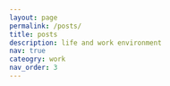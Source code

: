 ```yaml
---
layout: page
permalink: /posts/
title: posts
description: life and work environment
nav: true
cateogry: work
nav_order: 3
---
```


<html>

<head>
    <title>Posts</title>
        <style>
            .horizontal-nav {
                display: inherit;
                justify-content: space-between;
                align-items: center;
                list-style: flex;
                padding: 0;
                margin: 10;
                }

                .horizontal-nav li {
                margin: 0 15px;
                }

                .horizontal-nav li a {
                background-color: white;
                text-decoration: none;
                color: #333;
                }
    </style>

</head>


<body>
    <div class="navbar">
        <ul class="horizontal-nav">
            <li><a href="#cognitive-bias">Cognitive Bias</a></li>
            <li><a href="#what-is-a-phd">What is a PhD</a></li>
            <li><a href="#research-tools">Research Tools</a></li>
            <li><a href="#working-hours">Working Hours Tracker</a></li>
            <li><a href="#charity-foundation">MasieraDay</a></li>    
        </ul>
    </div>
    
<p id="charity-foundation"></p>
<h4>#5 MasieraDay</h4>
<h7>Masieraday is an association established for charitable purposes in memory of Livio Romare, a <a href="https://en.wikipedia.org/wiki/Schio">Schio</a> volleyball champion who always had a thought for the community and young people, leading him to work personally for the good of those less fortunate. <br>Masieraday is under the patronage of the Italian Ministry of Education, University and Research.<br><br></h7>
<h5><a href="https://www.masieraday.it/en/">MasieraDay (ENG)</a> - <a href="https://www.masieraday.it/">MasieraDay (IT)</a>   <img src="https://pieroromare.github.io/assets/img/masieraday.png" alt="MasieraDay Icon" width="200"></h5>
<ul>
<li>Since 2015, organization of volleyball matches with MasieraDay.</li>
<li>Since 2017, organization of volleyball tournaments with MasieraCup.</li> 
<li>Since 2018, donation of 5 scholarships each year with MasieraAcademy.</li>
</ul>
Thanks to your <a href="https://www.masieraday.it/dona/">donations</a>, aid has been devolved to Adwa Ethiopia, Vita Onlus project, AViLL (association against leukemia and lymphomas), Burundi Chiama (long distance adoptions). <br>
On 5th December 2015 the Schio sports hall was named <a href="https://it.wikipedia.org/wiki/Palasport_Livio_Romare">Palasport Livio Romare</a>. <br>
You can relive the association's events organised via the <a href="https://www.youtube.com/@masieradaylivioromare7060">YouTube channel</a>.<br>
Testimonials: <em>Andrea Lucchetta, Maurizia Cacciatori, Marco Berry, Robert Grabert, Eugenio Finardi, Giancarlo Caselli, Tina Montinaro, Roberto Baggio, Jury Chechi, Paolo Simoncelli, Simona Atzori, Maxime Mbandà, Javier Zanetti, Sammy Basso, Federica Pellegrini, Roberto Vecchioni, Sandrine Gruda, Laura Roveri, Carlo Nordio, Manuel Bortuzzo, Erika Stefani, Ferdinando De Giorgi, Daniele Cassioli, Roberto Mancini.</em><br><br>
"I have always believed in team spirit, both in sport and in life. You young people are the future... be a team! And you will overcome all of life's obstacles" Livio (1963-2014).

<hr class="section-divider">

<p id="working hours"></p>
<h4>#4 Working Hours Tracker</h4>
<h7>This AppleScript is designed exclusively for MacBooks and is not compatible with iPhones. It leverages iOS Shortcuts to streamline time tracking effortlessly.</h7><br>
<em>Start Time: Click the shortcut once, and it will automatically update your "Working Time" note with the current start time. This marks the beginning of your work session.<br>
Finish Time: When your work session is complete, click the shortcut again. This action will generate the finish time, indicating the end of your work session.</em><br><br>
<h5>Tracker with iOS Notes</h5>
    <ol>
        <li>Open the Notes app on your iOS device.</li>
        <li>Create a new note and give it the title "Working time." You can do this by tapping the "+" button to create a new note and then giving it a title.</li>
        <li>Open the Shortcuts app on your iOS device.</li>
        <li>Tap the "+" button to create a new shortcut.</li>
        <li>In the Shortcuts app, on the right-hand side, you'll see a search bar.</li>
        <li>Type "Execute with AppleScript" in the search bar to find the corresponding action.</li>
        <li>Once you find the "Execute with AppleScript" action, tap on it to add it to your shortcut.</li>
        <li>After adding the action, you can tap on it to configure it.</li>
        <li>Copy and paste the AppleScript code that follows. This code should perform the specific task you want to automate.</li>
        <li>After adding the AppleScript code, you can tap the play button (usually a triangle or "Run" button) at the top right of the Shortcuts app to simulate or test your shortcut.</li>
        <li>Once you've tested your shortcut and it works as expected, you can close it by tapping the "Done" button in the top right corner.</li>
        <li>Your shortcut should now appear in the list of available shortcuts in the Shortcuts app.</li>
        <li>To add the shortcut to your Dock for easy access, you can long-press (or right-click, depending on your device) on the shortcut's icon in the Shortcuts app.</li>
        <li>From the context menu that appears, select the option to "Add to the Dock." This will place the shortcut on your device's Dock for quick access.</li>
    </ol>

<pre style="background-color: #f0f0f0;">
on run {input, parameters}
    tell application "Notes"
        set currentDate to current date
        set currentTime to time string of currentDate
        set currentDateTime to date string of currentDate & " " & currentTime
        
        set workingTimeNote to note "Working time"
        set noteContent to body of workingTimeNote
        
        if noteContent does not contain "start " & (date string of currentDate) then
            set newContent to noteContent & return & "start " & currentDateTime
        else
            set newContent to noteContent & return & "finish " & currentDateTime
        end if
        
        set body of workingTimeNote to newContent
        quit
    end tell
</pre>
<br><br>
<h5>Tracker with a txt file</h5>
<h7>Another version is using the AppleScript + a Python script.</h7>
    <ol>
        <li>Open the terminal and type the following command: pip install datetime</li>
        <li>Create in a folder (that we call yourpath) a Python script that we call (yourpythonscript.py) and copy and paste the following</li>
<pre style="background-color: #f0f0f0;">
import os
import datetime

current_date = datetime.datetime.now()
current_date_string = current_date.strftime('%A, %d %B %Y %H:%M:%S')

desktop_path = os.path.expanduser("yourpath")
text_file_name = "working_hours.txt"
file_path = os.path.join(desktop_path, text_file_name)
if not os.path.isfile(file_path):
    open(file_path, 'w').close()

with open(file_path, 'r') as file:
    file_content = file.read()

if "start" not in file_content.split('\n')[-1]:
    new_content = file_content + f"\nstart {current_date_string}"
else:
    new_content = file_content + f"\nfinish {current_date_string}"

with open(file_path, 'w') as file:
    file.write(new_content)
</pre>
        <li>Now start from the point 3 of the previous version Track with Notes</li>
        <li>In this version, the only difference is that in the AppleScript code in your shortcut add just the following</li>
<pre style="background-color: #f0f0f0;">
do shell script "python3 yourpath/yourpythonscript.py"
</pre>

<hr class="section-divider">

<p id="research-tools"></p>
<h4>#3 Research Tools</h4>
<h7>This is my collection of research tools for academic and scholarly pursuits. These tools enhance my productivity and help me stay organized throughout my journey of discovery.</h7><br><br>
        <h5><a href="https://notion.so">Notion</a><img src="https://pieroromare.github.io/assets/img/notion-icon.png" alt="Notion Icon" width="100"></h5>
        <p>Notion is a versatile tool for task management, project organization, and collaboration.</p>
    <br>
        <h5><a href="https://obsidian.md">Obsidian  </a><img src="https://pieroromare.github.io/assets/img/obsidian-icon.png" alt="Obsidian Icon" width="50"></h5>
        <p>Obsidian is a note-taking app that helps build interconnected knowledge bases.</p>
    <br>
        <h5><a href="https://www.zotero.org">Zotero    </a><img src="https://pieroromare.github.io/assets/img/zotero-icon.png" alt="Zotero Icon" width="50"></h5>
        <p>Zotero is a free and open-source reference management software and research tool.</p>
    <br>
        <h5><a href="https://app.diagrams.net">Draw.io    </a><img src="https://pieroromare.github.io/assets/img/drawio-icon.png" alt="draw.io Icon" width="50"></h5>
        <p>draw.io is a diagramming tool for creating visual representations of data and concepts.</p>
    <br>
        <h5><a href="http://connectedpapers.com">ConnectedPapers    </a><img src="https://pieroromare.github.io/assets/img/connectedpapers-icon.png" alt="ConnectedPapers Icon" width="100"></h5>
        <p>ConnectedPapers.com visualizes citation networks to help researchers explore related academic papers.</p>
    <br>
        <h5><a href="https://researchrabbitapp.com/">ResearchRabbit   </a><img src="https://pieroromare.github.io/assets/img/researchrabbit-icon.png" alt="ResearchRabbit Icon" width="100"></h5>
        <p>ResearchRabbitApp.com provides personalized paper recommendations based on research interests.</p>
    <br>
        <h5><a href="http://elicit.org">Elicit      </a><img src="https://pieroromare.github.io/assets/img/elicit-icon.png" alt="Elicit Icon" width="50"></h5>
        <p>Elicit.org recommends research papers through community-driven curation.</p>
    <br>
        <h5><a href="http://consensus.app">Consensus   </a><img src="https://pieroromare.github.io/assets/img/consensus-icon.png" alt="Consensus Icon" width="100"></h5>
        <p>Consensus.app facilitates collaborative paper selection through group voting.</p>
    <br>
        <h5><a href="http://chatpdf.com">ChatPDF   </a><img src="https://pieroromare.github.io/assets/img/chatpdf-icon.png" alt="ChatPDF Icon" width="50"></h5>
        <p>ChatPDF.com transforms static PDFs into dynamic, collaborative spaces for annotation and discussion.</p>


<hr class="section-divider">

<p id="what-is-a-phd"></p>
<h4>#2 What is a PhD</h4>
<h7>An illustrated guide by Matt Might <a href="http://matt.might.net/articles/phd-school-in-pictures/">source</a><br> 
<div class="container">
    <div class="row">
        <div class="col">
            <img src="https://pieroromare.github.io/assets/pdf/What_is_a_PhD__1.pdf" alt="What_is_a_PhD__1" width="345">
            <img src="https://pieroromare.github.io/assets/pdf/What_is_a_PhD__2.pdf" alt="What_is_a_PhD__2" width="345"><br>
            <img src="https://pieroromare.github.io/assets/pdf/What_is_a_PhD__3.pdf" alt="What_is_a_PhD__3" width="345">
            <img src="https://pieroromare.github.io/assets/pdf/What_is_a_PhD__4.pdf" alt="What_is_a_PhD__4" width="345"><br>
            <img src="https://pieroromare.github.io/assets/pdf/What_is_a_PhD__5.pdf" alt="What_is_a_PhD__5" width="345">
            <img src="https://pieroromare.github.io/assets/pdf/What_is_a_PhD__6.pdf" alt="What_is_a_PhD__6" width="345"><br>
            <img src="https://pieroromare.github.io/assets/pdf/What_is_a_PhD__7.pdf" alt="What_is_a_PhD__7" width="345">
            <img src="https://pieroromare.github.io/assets/pdf/What_is_a_PhD__8.pdf" alt="What_is_a_PhD__8" width="345"><br>
            <img src="https://pieroromare.github.io/assets/pdf/What_is_a_PhD__9.pdf" alt="What_is_a_PhD__9" width="345">
            <img src="https://pieroromare.github.io/assets/pdf/What_is_a_PhD__10.pdf" alt="What_is_a_PhD__10" width="345"><br>
            <img src="https://pieroromare.github.io/assets/pdf/What_is_a_PhD__11.pdf" alt="What_is_a_PhD__11" width="345">
            <img src="https://pieroromare.github.io/assets/pdf/What_is_a_PhD__12.pdf" alt="What_is_a_PhD__12" width="345"><br>
        </div>
    </div>
</div>


<hr class="section-divider">

<p id="cognitive-bias"></p>
<h4>#1 Cognitive Bias</h4>
<h7>Cognitive biases and heuristics serve as mental shortcuts that enable individuals to simplify the complexity of tasks when making judgments and choices. Biases, in turn, arise as the disparities between expected or ideal behavior.</h7>
<p> I like this representation arranged and designed by John Manoogian III (jm3). Categories and descriptions originally by Buster Benson.</p>
<img src="https://pieroromare.github.io/assets/img/cognitive_bias_codex.svg" alt="Cognitive Bias Codex" width="770">